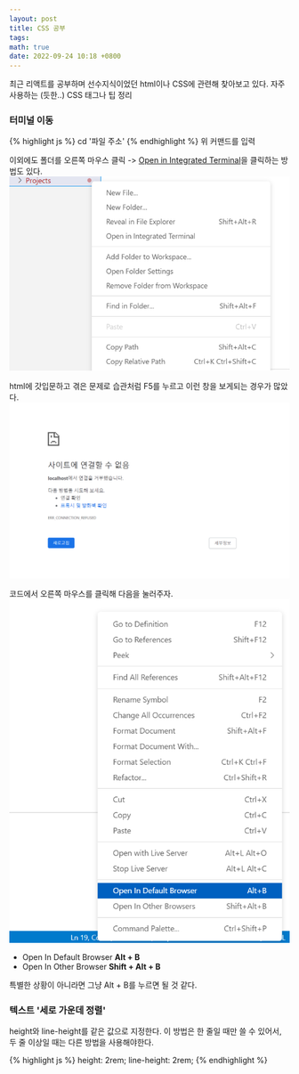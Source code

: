 ```yaml
---
layout: post
title: CSS 공부
tags: 
math: true
date: 2022-09-24 10:18 +0800
---
```


최근 리액트를 공부하며 선수지식이었던 html이나 CSS에 관련해 찾아보고 있다. 자주 사용하는 (듯한..) CSS 태그나 팁 정리

### 터미널 이동
{% highlight js %}
cd '파일 주소'
{% endhighlight %}
위 커맨드를 입력

이외에도 폴더를 오른쪽 마우스 클릭 -> <u>Open in Integrated Terminal</u>을 클릭하는 방법도 있다.
![capture](/assets/2/1.png)

html에 갓입문하고 겪은 문제로 습관처럼 F5를 누르고 이런 창을 보게되는 경우가 많았다.
![capture](/assets/2/2.png)

코드에서 오른쪽 마우스를 클릭해 다음을 눌러주자.
![capture](/assets/2/3.png)
<ul>
<li>Open In Default Browser <b>Alt + B</b></li>
<li>Open In Other Browser <b>Shift + Alt + B</b></li>
</ul>
특별한 상황이 아니라면 그냥 Alt + B를 누르면 될 것 같다.


### 텍스트 '세로 가운데 정렬'
height와 line-height를 같은 값으로 지정한다. 이 방법은 한 줄일 때만 쓸 수 있어서, 두 줄 이상일 때는 다른 방법을 사용해야한다.

{% highlight js %}
	height: 2rem;
    line-height: 2rem;
{% endhighlight %}


